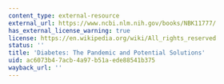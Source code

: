 ```yaml
---
content_type: external-resource
external_url: https://www.ncbi.nlm.nih.gov/books/NBK11777/
has_external_license_warning: true
license: https://en.wikipedia.org/wiki/All_rights_reserved
status: ''
title: 'Diabetes: The Pandemic and Potential Solutions'
uid: ac6073b4-7acb-4a97-b51a-ede88541b375
wayback_url: ''
---
```

